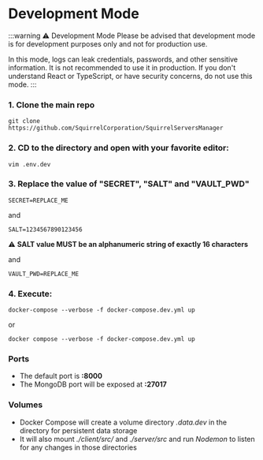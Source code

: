 # Development Mode

:::warning ⚠️ Development Mode
Please be advised that development mode is for development purposes only and not for production use.

In this mode, logs can leak credentials, passwords, and other sensitive information. It is not recommended to use it in production.
If you don't understand React or TypeScript, or have security concerns, do not use this mode.
:::

### 1. Clone the main repo
```shell
git clone https://github.com/SquirrelCorporation/SquirrelServersManager
```

### 2. CD to the directory and open with your favorite editor:
```shell
vim .env.dev
```

### 3. Replace the value of "SECRET", "SALT" and "VAULT_PWD"
```
SECRET=REPLACE_ME
```
and
```
SALT=1234567890123456
```
⚠ **SALT value MUST be an alphanumeric string of exactly 16 characters**

and
```
VAULT_PWD=REPLACE_ME
```

### 4. Execute:
```shell
docker-compose --verbose -f docker-compose.dev.yml up
```
or
```shell
docker compose --verbose -f docker-compose.dev.yml up
```
### Ports
- The default port is **:8000**
- The MongoDB port will be exposed at **:27017**
### Volumes
- Docker Compose will create a volume directory *.data.dev* in the directory for persistent data storage
- It will also mount *./client/src/* and *./server/src* and run *Nodemon* to listen for any changes in those directories

